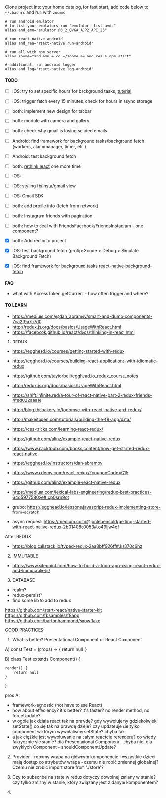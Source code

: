 Clone project into your home catalog, for fast start, add code below to `~/.bashrc` and run with `zoome`:

```
# run android emulator
# to list your emulators run "emulator -list-avds"
alias and_emu="emulator @3_2_QVGA_ADP2_API_23"

# run react-native android
alias and_rea="react-native run-android"

# run all with npm server
alias zoome="and_emu & cd ~/zoome && and_rea & npm start"

# additional: run android logger
alias and_log="react-native log-android"
```



#### TODO

- [ ] iOS: try to set specific hours for background tasks, [tutorial](https://possiblemobile.com/2013/09/ios-7-background-fetch/)
- [ ] iOS: trigger fetch every 15 minutes, check for hours in async storage
- [ ] both: implement new design for tabbar
- [ ] both: module with camera and gallery
- [ ] both: check why gmail is losing sended emails
- [ ] Android: find framework for background tasks/background fetch (workers, alarmmanager, timer, etc.)
- [ ] Android: test background fetch

- [ ] both: [rethink react](https://facebook.github.io/react/docs/thinking-in-react.html) one more time 
- [ ] iOS: 
- [ ] iOS: styling fb/insta/gmail view
- [ ] iOS: Gmail SDK
- [ ] both: add profile info (fetch from network)
- [ ] both: Instagram friends with pagination
- [ ] both: how to deal with FriendsFacebook/FriendsInstagram - one component?
- [x] both: Add redux to project
- [x] iOS: test background fetch (protip: Xcode > Debug > Simulate Background Fetch)
- [x] iOS: find framework for background tasks [react-native-background-fetch](https://github.com/transistorsoft/react-native-background-fetch)


#### FAQ
- what with AccessToken.getCurrent - how often trigger and where?


#### TO LEARN
- https://medium.com/@dan_abramov/smart-and-dumb-components-7ca2f9a7c7d0
- http://redux.js.org/docs/basics/UsageWithReact.html
- https://facebook.github.io/react/docs/thinking-in-react.html

1. REDUX
- https://egghead.io/courses/getting-started-with-redux
- https://egghead.io/courses/building-react-applications-with-idiomatic-redux
- https://github.com/tayiorbeii/egghead.io_redux_course_notes

- http://redux.js.org/docs/basics/UsageWithReact.html

- https://shift.infinite.red/a-tour-of-react-native-part-2-redux-friends-4fed022aaa1e
- http://blog.thebakery.io/todomvc-with-react-native-and-redux/
- http://makeitopen.com/tutorials/building-the-f8-app/data/
- https://css-tricks.com/learning-react-redux/
- https://github.com/alinz/example-react-native-redux
- https://www.packtpub.com/books/content/how-get-started-redux-react-native

- https://egghead.io/instructors/dan-abramov
- https://www.udemy.com/react-redux/?couponCode=Q15
- https://github.com/alinz/example-react-native-redux
- https://medium.com/lexical-labs-engineering/redux-best-practices-64d59775802e#.cp0srn9ot

- grubo: https://egghead.io/lessons/javascript-redux-implementing-store-from-scratch

- async request:
https://medium.com/@jonlebensold/getting-started-with-react-native-redux-2b01408c0053#.o49ljw4of


After REDUX
- https://blog.callstack.io/typed-redux-2aa8bff926ff#.ks370c6hz


2. IMMUTABLE
- https://www.sitepoint.com/how-to-build-a-todo-app-using-react-redux-and-immutable-js/


3. DATABASE
- realm?
- redux-persist?
- find some lib to add to redux



https://github.com/start-react/native-starter-kit
https://github.com/fbsamples/f8app
https://github.com/bartonhammond/snowflake


GOOD PRACTICES:
1. What is better? Presentational Component or React Component

A)
const Test = (props) => {
	return null;
}

B)
class Test extends Component() {

	render() {
		return null
	}
}

pros A:
- framework-agnostic (not have to use React)
- how about effeciency? it's better? it's faster? no render method, no forceUpdate?
- w ogóle jak działa react tak na prawdę? gdy wywołujemy gdziekolwiek setState() co się tak na prawdę dzieje? czy updateuje sie tylko component w którym wywołaliśmy setState? chyba tak
- a jak ciężkie jest wywołuwanie na całym reactcie rerenderu? co wtedy faktycznie sie stanie? dla Presentational Component - chyba nic! dla zwykłych Component - shouldComponentUpdate?


2. Provider - robomy wrapa na głównym komponencie i wszystkie dzieci mają dostęp do atrybutów wrapa - czemu nie robić zmiennej globalnej? Czemu nie zrobić import store from './store'?

3. Czy to subscribe na state w redux dotyczy dowolnej zmiany w stanie? czy tylko zmiany w stanie, który związany jest z danym komponentem?

4. 
